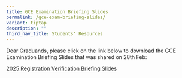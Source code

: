 ```yaml
---
title: GCE Examination Briefing Slides
permalink: /gce-exam-briefing-slides/
variant: tiptap
description: ""
third_nav_title: Students' Resources
---
```

<p>Dear Graduands, please click on the link below to download the GCE Examination
Briefing Slides that was shared on 28th Feb:</p>
<p></p>
<p><a href="/files/2025_Registration_Verification_Briefing_Slides_28_Feb_2025_v2.pdf" rel="noopener nofollow" target="_blank">2025 Registration Verification Briefing Slides</a>
</p>
<p></p>
<p></p>